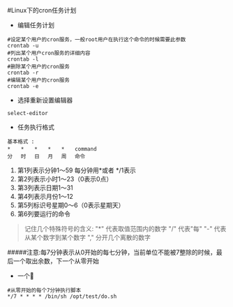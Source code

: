 #Linux下的cron任务计划

+ 编辑任务计划

```
#设定某个用户的cron服务，一般root用户在执行这个命令的时候需要此参数  
crontab -u
#列出某个用户cron服务的详细内容
crontab -l
#删除某个用户的cron服务
crontab -r
#编辑某个用户的cron服务
crontab -e 
```
+ 选择重新设置编辑器

```
select-editor
```
+ 任务执行格式

```
基本格式 : 
*　　*　　*　　*　　*　　command 
分　 时　 日　 月　 周　 命令 
```
1. 第1列表示分钟1～59 每分钟用*或者 */1表示 
1. 第2列表示小时1～23（0表示0点） 
1. 第3列表示日期1～31 
1. 第4列表示月份1～12 
1. 第5列标识号星期0～6（0表示星期天） 
1. 第6列要运行的命令 

> 记住几个特殊符号的含义:
> "*" 代表取值范围内的数字
> "/" 代表"每"
> "-" 代表从某个数字到某个数字
> "," 分开几个离散的数字

#####注意:每7分钟表示从0开始的每七分钟，当前单位不能被7整除的时候，最后一个取出余数，下一个从零开始

+ 一个🌰

```
#从零开始的每个7分钟执行脚本
*/7 * * * * /bin/sh /opt/test/do.sh
```